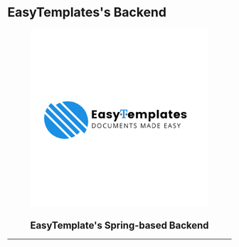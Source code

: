 # EasyTemplates's Backend

<p align="center">
  <img src="res/logo.png" width="400" height="400"/>
</p>

<h2 align="center">EasyTemplate's Spring-based Backend</h2>

---